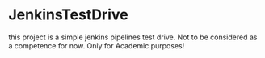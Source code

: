 # JenkinsTestDrive
this project is a simple jenkins pipelines test drive. Not to be considered as a competence for now.
Only for Academic purposes!

